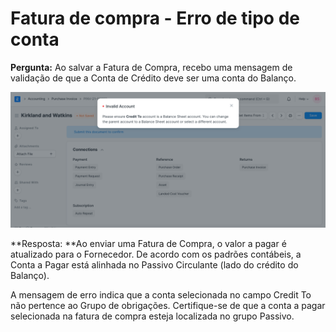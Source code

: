 # Fatura de compra - Erro de tipo de conta


**Pergunta:** Ao salvar a Fatura de Compra, recebo uma mensagem de validação de que a Conta de Crédito deve ser uma conta do Balanço.


![Crédito na conta na fatura de compra](/files/credit-to-ledger-in-purchase-invoice.png)


*\*Resposta: \**Ao enviar uma Fatura de Compra, o valor a pagar é atualizado para o Fornecedor. De acordo com os padrões contábeis, a Conta a Pagar está alinhada no Passivo Circulante (lado do crédito do Balanço).


A mensagem de erro indica que a conta selecionada no campo Credit To não pertence ao Grupo de obrigações. Certifique-se de que a conta a pagar selecionada na fatura de compra esteja localizada no grupo Passivo.